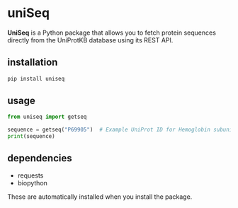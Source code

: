 # uniSeq

**UniSeq** is a Python package that allows you to fetch protein sequences directly from the UniProtKB database using its REST API.

## installation
```bash
pip install uniseq
```

## usage
```python
from uniseq import getseq

sequence = getseq("P69905")  # Example UniProt ID for Hemoglobin subunit alpha
print(sequence)
```

## dependencies
- requests
- biopython

These are automatically installed when you install the package.

